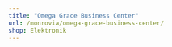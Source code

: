 ```yaml
---
title: "Omega Grace Business Center"
url: /monrovia/omega-grace-business-center/
shop: Elektronik
---
```

